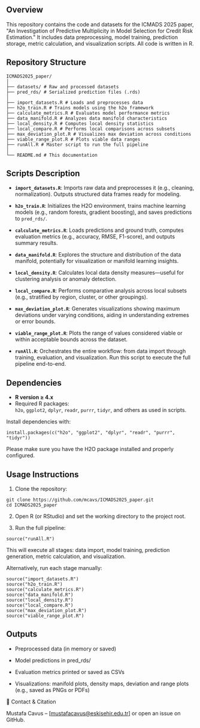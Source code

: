 ## Overview

This repository contains the code and datasets for the ICMADS 2025 paper, "An Investigation of Predictive Multiplicity in Model Selection for Credit Risk Estimation." It includes data preprocessing, model training, prediction storage, metric calculation, and visualization scripts. All code is written in R.

## Repository Structure
```
ICMADS2025_paper/
│
├── datasets/ # Raw and processed datasets
├── pred_rds/ # Serialized prediction files (.rds)
│
├── import_datasets.R # Loads and preprocesses data
├── h2o_train.R # Trains models using the h2o framework
├── calculate_metrics.R # Evaluates model performance metrics
├── data_manifold.R # Analyzes data manifold characteristics
├── local_density.R # Computes local density statistics
├── local_compare.R # Performs local comparisons across subsets
├── max_deviation_plot.R # Visualizes max deviation across conditions
├── viable_range_plot.R # Plots viable data ranges
├── runAll.R # Master script to run the full pipeline
│
└── README.md # This documentation
```

## Scripts Description

- **`import_datasets.R`**: Imports raw data and preprocesses it (e.g., cleaning, normalization). Outputs structured data frames ready for modeling.

- **`h2o_train.R`**: Initializes the H2O environment, trains machine learning models (e.g., random forests, gradient boosting), and saves predictions to `pred_rds/`.

- **`calculate_metrics.R`**: Loads predictions and ground truth, computes evaluation metrics (e.g., accuracy, RMSE, F1-score), and outputs summary results.

- **`data_manifold.R`**: Explores the structure and distribution of the data manifold, potentially for visualization or manifold learning insights.

- **`local_density.R`**: Calculates local data density measures—useful for clustering analysis or anomaly detection.

- **`local_compare.R`**: Performs comparative analysis across local subsets (e.g., stratified by region, cluster, or other groupings).

- **`max_deviation_plot.R`**: Generates visualizations showing maximum deviations under varying conditions, aiding in understanding extremes or error bounds.

- **`viable_range_plot.R`**: Plots the range of values considered viable or within acceptable bounds across the dataset.

- **`runAll.R`**: Orchestrates the entire workflow: from data import through training, evaluation, and visualization. Run this script to execute the full pipeline end-to-end.

## Dependencies

- **R version ≥ 4.x**  
- Required R packages:  
  `h2o`, `ggplot2`, `dplyr`, `readr`, `purrr`, `tidyr`, and others as used in scripts.

Install dependencies with:

```
install.packages(c("h2o", "ggplot2", "dplyr", "readr", "purrr", "tidyr"))
```
Please make sure you have the H2O package installed and properly configured.

## Usage Instructions

1. Clone the repository:
```
git clone https://github.com/mcavs/ICMADS2025_paper.git
cd ICMADS2025_paper
```

2. Open R (or RStudio) and set the working directory to the project root.

3. Run the full pipeline:
```
source("runAll.R")
```

This will execute all stages: data import, model training, prediction generation, metric calculation, and visualization.

Alternatively, run each stage manually:
```
source("import_datasets.R")
source("h2o_train.R")
source("calculate_metrics.R")
source("data_manifold.R")
source("local_density.R")
source("local_compare.R")
source("max_deviation_plot.R")
source("viable_range_plot.R")
```

## Outputs

* Preprocessed data (in memory or saved)

* Model predictions in pred_rds/

* Evaluation metrics printed or saved as CSVs

* Visualizations: manifold plots, density maps, deviation and range plots (e.g., saved as PNGs or PDFs)


📨 Contact & Citation

Mustafa Cavus – [mustafacavus@eskisehir.edu.tr] or open an issue on GitHub.



